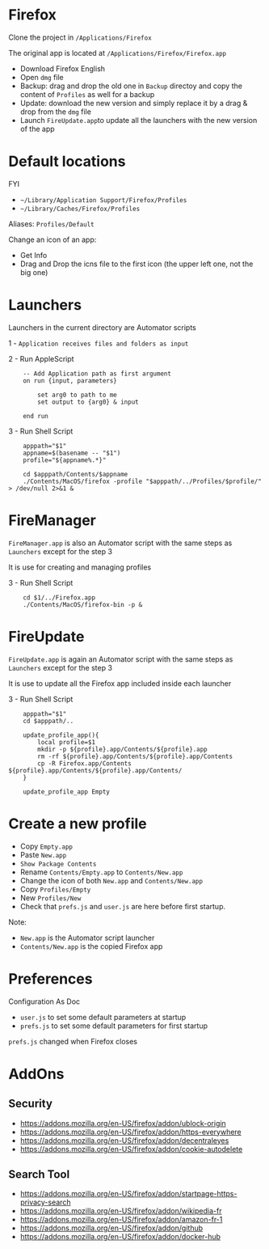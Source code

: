 # Firefox

Clone the project in `/Applications/Firefox`

The original app is located at `/Applications/Firefox/Firefox.app`

- Download Firefox English
- Open `dmg` file
- Backup: drag and drop the old one in `Backup` directoy and copy the content of `Profiles` as well for a backup
- Update: download the new version and simply replace it by a drag & drop from the `dmg` file
- Launch `FireUpdate.app`to update all the launchers with the new version of the app


# Default locations

FYI

- `~/Library/Application Support/Firefox/Profiles`
- `~/Library/Caches/Firefox/Profiles`

Aliases: `Profiles/Default`

Change an icon of an app:

- Get Info
- Drag and Drop the icns file to the first icon (the upper left one, not the big one)


# Launchers

Launchers in the current directory are Automator scripts

1 - `Application receives files and folders as input`

2 - Run AppleScript

```
	-- Add Application path as first argument
	on run {input, parameters}

		set arg0 to path to me
		set output to {arg0} & input

	end run
```

3 - Run Shell Script

```
	apppath="$1"
	appname=$(basename -- "$1")
	profile="${appname%.*}"

	cd $apppath/Contents/$appname
	./Contents/MacOS/firefox -profile "$apppath/../Profiles/$profile/" > /dev/null 2>&1 &
```


# FireManager

`FireManager.app` is also an Automator script with the same steps as `Launchers` except for the step 3

It is use for creating and managing profiles

3 - Run Shell Script

```
	cd $1/../Firefox.app
	./Contents/MacOS/firefox-bin -p &
```


# FireUpdate

`FireUpdate.app` is again an Automator script with the same steps as `Launchers` except for the step 3

It is use to update all the Firefox app included inside each launcher

3 - Run Shell Script

```
	apppath="$1"
	cd $apppath/..

	update_profile_app(){
		local profile=$1
		mkdir -p ${profile}.app/Contents/${profile}.app
		rm -rf ${profile}.app/Contents/${profile}.app/Contents
		cp -R Firefox.app/Contents ${profile}.app/Contents/${profile}.app/Contents/
	}

	update_profile_app Empty
```


# Create a new profile

- Copy `Empty.app`
- Paste `New.app`
- `Show Package Contents`
- Rename `Contents/Empty.app` to `Contents/New.app`
- Change the icon of both `New.app` and `Contents/New.app`
- Copy `Profiles/Empty`
- New `Profiles/New`
- Check that `prefs.js` and `user.js` are here before first startup.

Note:
- `New.app` is the Automator script launcher
- `Contents/New.app` is the copied Firefox app


# Preferences

Configuration As Doc
- `user.js` to set some default parameters at startup
- `prefs.js` to set some default parameters for first startup

`prefs.js` changed when Firefox closes


# AddOns

## Security

- https://addons.mozilla.org/en-US/firefox/addon/ublock-origin
- https://addons.mozilla.org/en-US/firefox/addon/https-everywhere
- https://addons.mozilla.org/en-US/firefox/addon/decentraleyes
- https://addons.mozilla.org/en-US/firefox/addon/cookie-autodelete

## Search Tool

- https://addons.mozilla.org/en-US/firefox/addon/startpage-https-privacy-search
- https://addons.mozilla.org/en-US/firefox/addon/wikipedia-fr
- https://addons.mozilla.org/en-US/firefox/addon/amazon-fr-1
- https://addons.mozilla.org/en-US/firefox/addon/github
- https://addons.mozilla.org/en-US/firefox/addon/docker-hub
